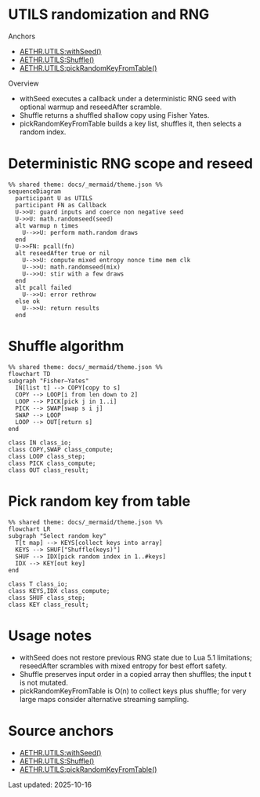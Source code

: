 # UTILS randomization and RNG

Anchors
- [AETHR.UTILS:withSeed()](../../dev/UTILS.lua:243)
- [AETHR.UTILS:Shuffle()](../../dev/UTILS.lua:218)
- [AETHR.UTILS:pickRandomKeyFromTable()](../../dev/UTILS.lua:201)

Overview
- withSeed executes a callback under a deterministic RNG seed with optional warmup and reseedAfter scramble.
- Shuffle returns a shuffled shallow copy using Fisher Yates.
- pickRandomKeyFromTable builds a key list, shuffles it, then selects a random index.

# Deterministic RNG scope and reseed
```mermaid
%% shared theme: docs/_mermaid/theme.json %%
sequenceDiagram
  participant U as UTILS
  participant FN as Callback
  U->>U: guard inputs and coerce non negative seed
  U->>U: math.randomseed(seed)
  alt warmup n times
    U-->>U: perform math.random draws
  end
  U->>FN: pcall(fn)
  alt reseedAfter true or nil
    U-->>U: compute mixed entropy nonce time mem clk
    U-->>U: math.randomseed(mix)
    U-->>U: stir with a few draws
  end
  alt pcall failed
    U-->>U: error rethrow
  else ok
    U-->>U: return results
  end
```

# Shuffle algorithm
```mermaid
%% shared theme: docs/_mermaid/theme.json %%
flowchart TD
subgraph "Fisher–Yates"
  IN[list t] --> COPY[copy to s]
  COPY --> LOOP[i from len down to 2]
  LOOP --> PICK[pick j in 1..i]
  PICK --> SWAP[swap s i j]
  SWAP --> LOOP
  LOOP --> OUT[return s]
end

class IN class_io;
class COPY,SWAP class_compute;
class LOOP class_step;
class PICK class_compute;
class OUT class_result;
```

# Pick random key from table
```mermaid
%% shared theme: docs/_mermaid/theme.json %%
flowchart LR
subgraph "Select random key"
  T[t map] --> KEYS[collect keys into array]
  KEYS --> SHUF["Shuffle(keys)"]
  SHUF --> IDX[pick random index in 1..#keys]
  IDX --> KEY[out key]
end

class T class_io;
class KEYS,IDX class_compute;
class SHUF class_step;
class KEY class_result;
```

# Usage notes
- withSeed does not restore previous RNG state due to Lua 5.1 limitations; reseedAfter scrambles with mixed entropy for best effort safety.
- Shuffle preserves input order in a copied array then shuffles; the input t is not mutated.
- pickRandomKeyFromTable is O(n) to collect keys plus shuffle; for very large maps consider alternative streaming sampling.

# Source anchors
- [AETHR.UTILS:withSeed()](../../dev/UTILS.lua:243)
- [AETHR.UTILS:Shuffle()](../../dev/UTILS.lua:218)
- [AETHR.UTILS:pickRandomKeyFromTable()](../../dev/UTILS.lua:201)

Last updated: 2025-10-16